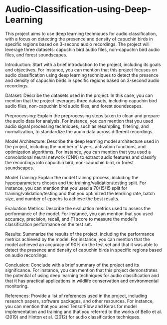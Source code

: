 # Audio-Classification-using-Deep-Learning
This project aims to use deep learning techniques for audio classification, with a focus on detecting the presence and density of capuchin birds in specific regions based on 3-second audio recordings. The project will leverage three datasets: capuchin bird audio files, non-capuchin bird audio files, and forest soundscapes.


Introduction: Start with a brief introduction to the project, including its goals and objectives. For instance, you can mention that this project focuses on audio classification using deep learning techniques to detect the presence and density of capuchin birds in specific regions based on 3-second audio recordings.

Dataset: Describe the datasets used in the project. In this case, you can mention that the project leverages three datasets, including capuchin bird audio files, non-capuchin bird audio files, and forest soundscapes.

Preprocessing: Explain the preprocessing steps taken to clean and prepare the audio data for analysis. For instance, you can mention that you used audio signal processing techniques, such as resampling, filtering, and normalization, to standardize the audio data across different recordings.

Model Architecture: Describe the deep learning model architecture used in the project, including the number of layers, activation functions, and optimization algorithms. For instance, you can mention that you used a convolutional neural network (CNN) to extract audio features and classify the recordings into capuchin bird, non-capuchin bird, or forest soundscapes.

Model Training: Explain the model training process, including the hyperparameters chosen and the training/validation/testing split. For instance, you can mention that you used a 70/15/15 split for training/validation/testing and that you optimized the learning rate, batch size, and number of epochs to achieve the best results.

Evaluation Metrics: Describe the evaluation metrics used to assess the performance of the model. For instance, you can mention that you used accuracy, precision, recall, and F1 score to measure the model's classification performance on the test set.

Results: Summarize the results of the project, including the performance metrics achieved by the model. For instance, you can mention that the model achieved an accuracy of 90% on the test set and that it was able to detect the presence and density of capuchin birds in specific regions based on audio recordings.

Conclusion: Conclude with a brief summary of the project and its significance. For instance, you can mention that this project demonstrates the potential of using deep learning techniques for audio classification and that it has practical applications in wildlife conservation and environmental monitoring.

References: Provide a list of references used in the project, including research papers, software packages, and other resources. For instance, you can mention that you used TensorFlow and Keras for model implementation and training and that you referred to the works of Bello et al. (2019) and Hinton et al. (2012) for audio classification techniques.
